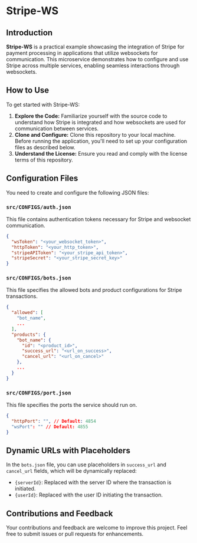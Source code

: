 # Stripe-WS

## Introduction
**Stripe-WS** is a practical example showcasing the integration of Stripe for payment processing in applications that utilize websockets for communication. This microservice demonstrates how to configure and use Stripe across multiple services, enabling seamless interactions through websockets.

## How to Use
To get started with Stripe-WS:

1. **Explore the Code:** Familiarize yourself with the source code to understand how Stripe is integrated and how websockets are used for communication between services.
2. **Clone and Configure:** Clone this repository to your local machine. Before running the application, you'll need to set up your configuration files as described below.
3. **Understand the License:** Ensure you read and comply with the license terms of this repository.

## Configuration Files
You need to create and configure the following JSON files:

### `src/CONFIGS/auth.json`
This file contains authentication tokens necessary for Stripe and websocket communication.
```json
{
  "wsToken": "<your_websocket_token>",
  "httpToken": "<your_http_token>",
  "stripeAPIToken": "<your_stripe_api_token>",
  "stripeSecret": "<your_stripe_secret_key>"
}
```

### `src/CONFIGS/bots.json`
This file specifies the allowed bots and product configurations for Stripe transactions.
```json
{
  "allowed": [
    "bot_name",
    ...
  ],
  "products": {
    "bot_name": {
      "id": "<product_id>",
      "success_url": "<url_on_success>",
      "cancel_url": "<url_on_cancel>"
    },
    ...
  }
}
```

### `src/CONFIGS/port.json`
This file specifies the ports the service should run on.
```json
{
  "httpPort": "", // Default: 4854
  "wsPort": "" // Default: 4855
}
```

## Dynamic URLs with Placeholders
In the `bots.json` file, you can use placeholders in `success_url` and `cancel_url` fields, which will be dynamically replaced:

- `{serverId}`: Replaced with the server ID where the transaction is initiated.
- `{userId}`: Replaced with the user ID initiating the transaction.

## Contributions and Feedback
Your contributions and feedback are welcome to improve this project. Feel free to submit issues or pull requests for enhancements.


